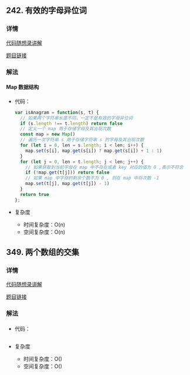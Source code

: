 ## 242. 有效的字母异位词

### 详情

[代码随想录讲解](https://programmercarl.com/0242.%E6%9C%89%E6%95%88%E7%9A%84%E5%AD%97%E6%AF%8D%E5%BC%82%E4%BD%8D%E8%AF%8D.html)

[题目链接](https://leetcode.cn/problems/valid-anagram/description/)

### 解法

#### Map 数据结构

- 代码：

  ```js
  var isAnagram = function(s, t) {
    // 如果两个字符串长度不同，一定不是有效的字母异位词
    if (s.length !== t.length) return false
    // 定义一个 map 用于存储字母及其出现次数
    const map = new Map()
    // 遍历一次字符串 s 用于存储字符串 s 的字母及其出现次数
    for (let i = 0, len = s.length; i < len; i++) {
      map.set(s[i], map.get(s[i]) ? map.get(s[i]) + 1 : 1)
    }
    for (let j = 0, len = t.length; j < len; j++) {
      // 如果获取到当前字母在 map 中不存在或者 key 对应的值为 0 ,表示不符合
      if (!map.get(t[j])) return false
      // 如果 map 中字母的剩余个数不为 0 , 则在 map 中将次数 -1
      map.set(t[j], map.get(t[j]) - 1)
    }
    return true
  };
  ```

- 复杂度

  - 时间复杂度：O(n)
  - 空间复杂度：O(n)

## 349. 两个数组的交集

### 详情

[代码随想录讲解](https://programmercarl.com/0349.%E4%B8%A4%E4%B8%AA%E6%95%B0%E7%BB%84%E7%9A%84%E4%BA%A4%E9%9B%86.html)

[题目链接](https://leetcode.cn/problems/intersection-of-two-arrays/)

### 解法

####

- 代码：

  ```js

  ```

- 复杂度

  - 时间复杂度：O()
  - 空间复杂度：O()
